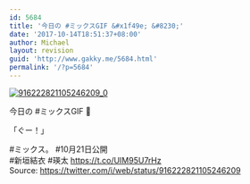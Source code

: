 ```yaml
---
id: 5684
title: '今日の #ミックスGIF &#x1f49e; &#8230;'
date: '2017-10-14T18:51:37+08:00'
author: Michael
layout: revision
guid: 'http://www.gakky.me/5684.html'
permalink: '/?p=5684'
---
```


[![916222821105246209_0](http://www.yui-aragaki.org/wp-content/uploads/2017/10/916222821105246209_0.jpg)](http://www.yui-aragaki.org/wp-content/uploads/2017/10/916222821105246209_0.jpg)

今日の #ミックスGIF 💞

「ぐー！」

\#ミックス。 #10月21日公開  
\#新垣結衣 #瑛太 https://t.co/UIM95U7rHz  
Source: <https://twitter.com/i/web/status/916222821105246209>